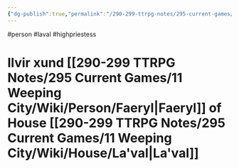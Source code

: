 ```yaml
---
{"dg-publish":true,"permalink":"/290-299-ttrpg-notes/295-current-games/11-weeping-city/wiki/person/ilvir/"}
---
```



#person #laval #highpriestess 

# Ilvir xund [[290-299 TTRPG Notes/295 Current Games/11 Weeping City/Wiki/Person/Faeryl\|Faeryl]] of House [[290-299 TTRPG Notes/295 Current Games/11 Weeping City/Wiki/House/La'val\|La'val]]